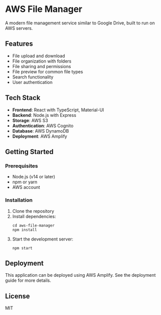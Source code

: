 # AWS File Manager

A modern file management service similar to Google Drive, built to run on AWS servers.

## Features

- File upload and download
- File organization with folders
- File sharing and permissions
- File preview for common file types
- Search functionality
- User authentication

## Tech Stack

- **Frontend**: React with TypeScript, Material-UI
- **Backend**: Node.js with Express
- **Storage**: AWS S3
- **Authentication**: AWS Cognito
- **Database**: AWS DynamoDB
- **Deployment**: AWS Amplify

## Getting Started

### Prerequisites

- Node.js (v14 or later)
- npm or yarn
- AWS account

### Installation

1. Clone the repository
2. Install dependencies:
   ```
   cd aws-file-manager
   npm install
   ```
3. Start the development server:
   ```
   npm start
   ```

## Deployment

This application can be deployed using AWS Amplify. See the deployment guide for more details.

## License

MIT
